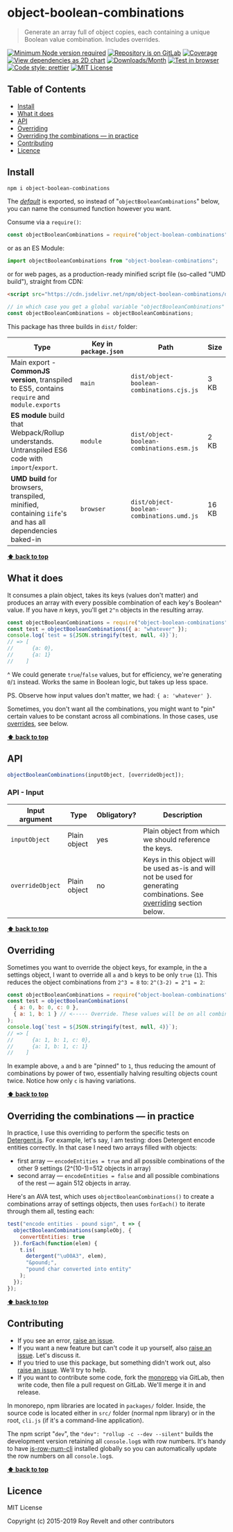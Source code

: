 # object-boolean-combinations

> Generate an array full of object copies, each containing a unique Boolean value combination. Includes overrides.

[![Minimum Node version required][node-img]][node-url]
[![Repository is on GitLab][gitlab-img]][gitlab-url]
[![Coverage][cov-img]][cov-url]
[![View dependencies as 2D chart][deps2d-img]][deps2d-url]
[![Downloads/Month][downloads-img]][downloads-url]
[![Test in browser][runkit-img]][runkit-url]
[![Code style: prettier][prettier-img]][prettier-url]
[![MIT License][license-img]][license-url]

## Table of Contents

- [Install](#install)
- [What it does](#what-it-does)
- [API](#api)
- [Overriding](#overriding)
- [Overriding the combinations — in practice](#overriding-the-combinations--in-practice)
- [Contributing](#contributing)
- [Licence](#licence)

## Install

```bash
npm i object-boolean-combinations
```

The [_default_](https://exploringjs.com/es6/ch_modules.html#_default-exports-one-per-module) is exported, so instead of "`objectBooleanCombinations`" below, you can name the consumed function however you want.

Consume via a `require()`:

```js
const objectBooleanCombinations = require("object-boolean-combinations");
```

or as an ES Module:

```js
import objectBooleanCombinations from "object-boolean-combinations";
```

or for web pages, as a production-ready minified script file (so-called "UMD build"), straight from CDN:

```html
<script src="https://cdn.jsdelivr.net/npm/object-boolean-combinations/dist/object-boolean-combinations.umd.js"></script>
```

```js
// in which case you get a global variable "objectBooleanCombinations" which you consume like this:
const objectBooleanCombinations = objectBooleanCombinations;
```

This package has three builds in `dist/` folder:

| Type                                                                                                    | Key in `package.json` | Path                                      | Size  |
| ------------------------------------------------------------------------------------------------------- | --------------------- | ----------------------------------------- | ----- |
| Main export - **CommonJS version**, transpiled to ES5, contains `require` and `module.exports`          | `main`                | `dist/object-boolean-combinations.cjs.js` | 3 KB  |
| **ES module** build that Webpack/Rollup understands. Untranspiled ES6 code with `import`/`export`.      | `module`              | `dist/object-boolean-combinations.esm.js` | 2 KB  |
| **UMD build** for browsers, transpiled, minified, containing `iife`'s and has all dependencies baked-in | `browser`             | `dist/object-boolean-combinations.umd.js` | 16 KB |

**[⬆ back to top](#)**

## What it does

It consumes a plain object, takes its keys (values don't matter) and produces an array with every possible combination of each key's Boolean^ value. If you have _n_ keys, you'll get `2^n` objects in the resulting array.

```js
const objectBooleanCombinations = require("object-boolean-combinations");
const test = objectBooleanCombinations({ a: "whatever" });
console.log(`test = ${JSON.stringify(test, null, 4)}`);
// => [
//      {a: 0},
//      {a: 1}
//    ]
```

^ We could generate `true`/`false` values, but for efficiency, we're generating `0`/`1` instead. Works the same in Boolean logic, but takes up less space.

PS. Observe how input values don't matter, we had: `{ a: 'whatever' }`.

Sometimes, you don't want all the combinations, you might want to "pin" certain values to be constant across all combinations. In those cases, use [overrides](#overriding), see below.

**[⬆ back to top](#)**

## API

```javascript
objectBooleanCombinations(inputObject, [overrideObject]);
```

### API - Input

| Input argument   | Type         | Obligatory? | Description                                                                                                                           |
| ---------------- | ------------ | ----------- | ------------------------------------------------------------------------------------------------------------------------------------- |
| `inputObject`    | Plain object | yes         | Plain object from which we should reference the keys.                                                                                 |
| `overrideObject` | Plain object | no          | Keys in this object will be used as-is and will not be used for generating combinations. See [overriding](#overriding) section below. |

**[⬆ back to top](#)**

## Overriding

Sometimes you want to override the object keys, for example, in the a settings object, I want to override all `a` and `b` keys to be only `true` (`1`). This reduces the object combinations from `2^3 = 8` to: `2^(3-2) = 2^1 = 2`:

```js
const objectBooleanCombinations = require("object-boolean-combinations");
const test = objectBooleanCombinations(
  { a: 0, b: 0, c: 0 },
  { a: 1, b: 1 } // <----- Override. These values will be on all combinations.
);
console.log(`test = ${JSON.stringify(test, null, 4)}`);
// => [
//      {a: 1, b: 1, c: 0},
//      {a: 1, b: 1, c: 1}
//    ]
```

In example above, `a` and `b` are "pinned" to `1`, thus reducing the amount of combinations by power of two, essentially halving resulting objects count twice. Notice how only `c` is having variations.

**[⬆ back to top](#)**

## Overriding the combinations — in practice

In practice, I use this overriding to perform the specific tests on [Detergent.js](https://gitlab.com/codsen/codsen/tree/master/packages/detergent). For example, let's say, I am testing: does Detergent encode entities correctly. In that case I need two arrays filled with objects:

- first array — `encodeEntities = true` and all possible combinations of the other 9 settings (2^(10-1)=512 objects in array)
- second array — `encodeEntities = false` and all possible combinations of the rest — again 512 objects in array.

Here's an AVA test, which uses `objectBooleanCombinations()` to create a combinations array of settings objects, then uses `forEach()` to iterate through them all, testing each:

```js
test("encode entities - pound sign", t => {
  objectBooleanCombinations(sampleObj, {
    convertEntities: true
  }).forEach(function(elem) {
    t.is(
      detergent("\u00A3", elem),
      "&pound;",
      "pound char converted into entity"
    );
  });
});
```

**[⬆ back to top](#)**

## Contributing

- If you see an error, [raise an issue](<https://gitlab.com/codsen/codsen/issues/new?issue[title]=object-boolean-combinations%20package%20-%20put%20title%20here&issue[description]=**Which%20package%20is%20this%20issue%20for**%3A%20%0Aobject-boolean-combinations%0A%0A**Describe%20the%20issue%20(if%20necessary)**%3A%20%0A%0A%0A%2Fassign%20%40revelt>).
- If you want a new feature but can't code it up yourself, also [raise an issue](<https://gitlab.com/codsen/codsen/issues/new?issue[title]=object-boolean-combinations%20package%20-%20put%20title%20here&issue[description]=**Which%20package%20is%20this%20issue%20for**%3A%20%0Aobject-boolean-combinations%0A%0A**Describe%20the%20issue%20(if%20necessary)**%3A%20%0A%0A%0A%2Fassign%20%40revelt>). Let's discuss it.
- If you tried to use this package, but something didn't work out, also [raise an issue](<https://gitlab.com/codsen/codsen/issues/new?issue[title]=object-boolean-combinations%20package%20-%20put%20title%20here&issue[description]=**Which%20package%20is%20this%20issue%20for**%3A%20%0Aobject-boolean-combinations%0A%0A**Describe%20the%20issue%20(if%20necessary)**%3A%20%0A%0A%0A%2Fassign%20%40revelt>). We'll try to help.
- If you want to contribute some code, fork the [monorepo](https://gitlab.com/codsen/codsen/) via GitLab, then write code, then file a pull request on GitLab. We'll merge it in and release.

In monorepo, npm libraries are located in `packages/` folder. Inside, the source code is located either in `src/` folder (normal npm library) or in the root, `cli.js` (if it's a command-line application).

The npm script "`dev`", the `"dev": "rollup -c --dev --silent"` builds the development version retaining all `console.log`s with row numbers. It's handy to have [js-row-num-cli](https://www.npmjs.com/package/js-row-num-cli) installed globally so you can automatically update the row numbers on all `console.log`s.

**[⬆ back to top](#)**

## Licence

MIT License

Copyright (c) 2015-2019 Roy Revelt and other contributors

[node-img]: https://img.shields.io/node/v/object-boolean-combinations.svg?style=flat-square&label=works%20on%20node
[node-url]: https://www.npmjs.com/package/object-boolean-combinations
[gitlab-img]: https://img.shields.io/badge/repo-on%20GitLab-brightgreen.svg?style=flat-square
[gitlab-url]: https://gitlab.com/codsen/codsen/tree/master/packages/object-boolean-combinations
[cov-img]: https://img.shields.io/badge/coverage-100%25-brightgreen.svg?style=flat-square
[cov-url]: https://gitlab.com/codsen/codsen/tree/master/packages/object-boolean-combinations
[deps2d-img]: https://img.shields.io/badge/deps%20in%202D-see_here-08f0fd.svg?style=flat-square
[deps2d-url]: http://npm.anvaka.com/#/view/2d/object-boolean-combinations
[downloads-img]: https://img.shields.io/npm/dm/object-boolean-combinations.svg?style=flat-square
[downloads-url]: https://npmcharts.com/compare/object-boolean-combinations
[runkit-img]: https://img.shields.io/badge/runkit-test_in_browser-a853ff.svg?style=flat-square
[runkit-url]: https://npm.runkit.com/object-boolean-combinations
[prettier-img]: https://img.shields.io/badge/code_style-prettier-ff69b4.svg?style=flat-square
[prettier-url]: https://prettier.io
[license-img]: https://img.shields.io/badge/licence-MIT-51c838.svg?style=flat-square
[license-url]: https://gitlab.com/codsen/codsen/blob/master/LICENSE
